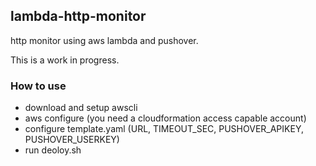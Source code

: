 ## lambda-http-monitor
http monitor using aws lambda and pushover.

This is a work in progress.

### How to use
- download and setup awscli
- aws configure (you need a cloudformation access capable account)
- configure template.yaml (URL, TIMEOUT_SEC, PUSHOVER_APIKEY, PUSHOVER_USERKEY)
- run deoloy.sh
